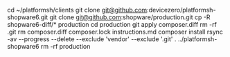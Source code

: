 cd ~/platformsh/clients
git clone git@github.com:devicezero/platformsh-shopware6.git
git clone git@github.com:shopware/production.git
cp -R shopware6-diff/* production
cd production
git apply composer.diff
rm -rf .git
rm composer.diff composer.lock instructions.md
composer install
rsync -av --progress --delete --exclude 'vendor' --exclude '.git' . ../platformsh-shopware6
rm -rf production
